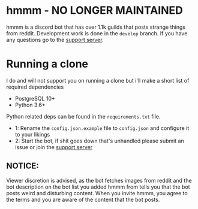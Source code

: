 # hmmm - NO LONGER MAINTAINED
hmmm is a discord bot that has over 1.1k guilds that posts strange things from reddit. Development work is done in the `develop` branch. If you have any questions go to the [support server](https://discord.gg/Kghqehz).


# Running a clone

I do and will not support you on running a clone but i'll make a short list of required dependencies

- PostgreSQL 10+
- Python 3.6+

Python related deps can be found in the `requirements.txt` file. 

- 1: Rename the `config.json.example` file to `config.json` and configure it to your likings
- 2: Start the bot, if shit goes down that's unhandled please submit an issue or join the [support server](https://discord.gg/Kghqehz)

## NOTICE:

Viewer discretion is advised, as the bot fetches images from reddit and the bot description on the bot list you added hmmm from tells you that the bot posts weird and disturbing content. When you invite hmmm, you agree to the terms and you are aware of the content that the bot posts.
